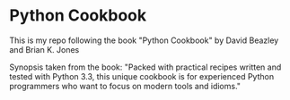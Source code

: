 # Python Cookbook
This is my repo following the book "Python Cookbook" by David Beazley and Brian K. Jones

Synopsis taken from the book:
"Packed with practical recipes written and tested with Python 3.3, this unique cookbook is for experienced Python programmers who want to focus on modern tools and idioms."



